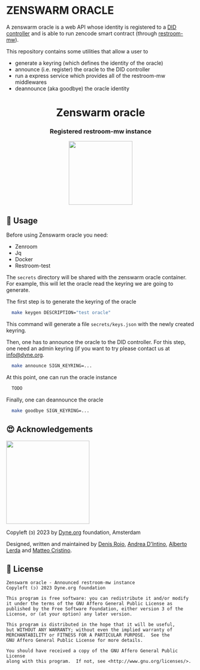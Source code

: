 <p align="center">
  <h1>ZENSWARM ORACLE</h1>

  A zenswarm oracle is a web API whose identity is registered to a [DID controller](https://github.com/dyne/w3C-DID) and is able to run zencode smart contract (through [restroom-mw](https://github.com/dyne/restroom-mw)).

This repository contains some utilities that allow a user to
- generate a keyring (which defines the identity of the oracle)
- announce (i.e. register) the oracle to the DID controller
- run a express service which provides all of the restroom-mw middlewares
- deannounce (aka goodbye) the oracle identity

</p>

<div align="center">

# Zenswarm oracle

### Registered restroom-mw instance


</div>

<p align="center">
  <a href="https://dyne.org">
    <img src="https://files.dyne.org/software_by_dyne.png" width="170">
  </a>
</p>

## 🔨 Usage
Before using Zenswarm oracle you need:
* Zenroom
* Jq
* Docker
* Restroom-test

The `secrets` directory will be shared with the zenswarm oracle container.
For example, this will let the oracle read the keyring we are going to generate.

The first step is to generate the keyring of the oracle
```bash
  make keygen DESCRIPTION="test oracle"
```
This command will generate a file `secrets/keys.json` with the newly created keyring.

Then, one has to announce the oracle to the DID controller. 
For this step, one need an admin keyring (if you want to try please contact us at [info@dyne.org](info@dyne.org).
```bash
  make announce SIGN_KEYRING=...
```

At this point, one can run the oracle instance
```bash
  TODO
```


Finally, one can deannounce the oracle
```bash
  make goodbye SIGN_KEYRING=...
```


## 😍 Acknowledgements

<a href="https://dyne.org">
  <img src="https://files.dyne.org/software_by_dyne.png" width="222">
</a>

Copyleft (ɔ) 2023 by [Dyne.org](https://www.dyne.org) foundation, Amsterdam

Designed, written and maintained by [Denis Roio](https://github.com/jaromil), [Andrea D'Intino](https://github.com/andrea-dintino), [Alberto Lerda](https://github.com/albertolerda) and [Matteo Cristino](https://github.com/matteo-cristino).

## 💼 License

    Zenswarm oracle - Announced restroom-mw instance
    Copyleft (ɔ) 2023 Dyne.org foundation

    This program is free software: you can redistribute it and/or modify
    it under the terms of the GNU Affero General Public License as
    published by the Free Software Foundation, either version 3 of the
    License, or (at your option) any later version.

    This program is distributed in the hope that it will be useful,
    but WITHOUT ANY WARRANTY; without even the implied warranty of
    MERCHANTABILITY or FITNESS FOR A PARTICULAR PURPOSE.  See the
    GNU Affero General Public License for more details.

    You should have received a copy of the GNU Affero General Public License
    along with this program.  If not, see <http://www.gnu.org/licenses/>.
